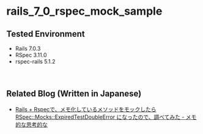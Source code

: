 # rails_7_0_rspec_mock_sample

## Tested Environment

- Rails 7.0.3
- RSpec 3.11.0
- rspec-rails 5.1.2

　  
## Related Blog (Written in Japanese)

- [Rails + Rspecで、メモ化しているメソッドをモックしたら RSpec::Mocks::ExpiredTestDoubleError になったので、調べてみた - メモ的な思考的な](https://thinkami.hatenablog.com/entry/2022/06/08/000420)